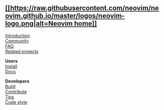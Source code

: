 [[[https://raw.githubusercontent.com/neovim/neovim.github.io/master/logos/neovim-logo.png|alt=Neovim home]]](Home)
--
[Introduction](Introduction)   
[Community](http://neovim.io/community/)  
[FAQ](FAQ)  
[Related projects](Related-projects)

**Users**  
[Install](Installing-Neovim)  
[Docs](http://neovim.io/doc/)

**Developers**  
[Build](Building-Neovim)  
[Contribute](https://github.com/neovim/neovim/blob/master/CONTRIBUTING.md)  
[Tips](Development-tips)  
[Code style](https://neovim.io/develop/style-guide.xml)  